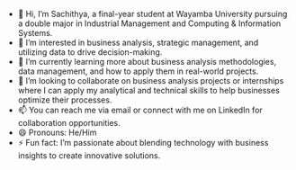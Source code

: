 

- 👋 Hi, I’m Sachithya, a final-year student at Wayamba University pursuing a double major in Industrial Management and Computing & Information Systems.
- 👀 I’m interested in business analysis, strategic management, and utilizing data to drive decision-making.
- 🌱 I’m currently learning more about business analysis methodologies, data management, and how to apply them in real-world projects.
- 💞️ I’m looking to collaborate on business analysis projects or internships where I can apply my analytical and technical skills to help businesses optimize their processes.
- 📫 You can reach me via email or connect with me on LinkedIn for collaboration opportunities.
- 😄 Pronouns: He/Him
- ⚡ Fun fact: I’m passionate about blending technology with business insights to create innovative solutions.

